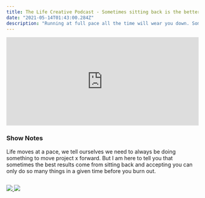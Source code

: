 ```yaml
---
title: The Life Creative Podcast - Sometimes sitting back is the better way
date: "2021-05-14T01:43:00.284Z"
description: "Running at full pace all the time will wear you down. Sometimes taking things easier is a better return."
---
```


<iframe src="https://open.spotify.com/embed-podcast/episode/2FryDJEpz3izA0L08OmERN" width="100%" height="232" frameborder="0" allowtransparency="true" allow="encrypted-media"></iframe>

### Show Notes

Life moves at a pace, we tell ourselves we need to always be doing something to move project x forward. But I am here to tell you that sometimes the best results come from sitting back and accepting you can only do so many things in a given time before you burn out.

<div class="podcastSubscribeButton">
<a href="https://anchor.fm/peter-witham">
<img src="/images/subscribe-to-podcast.png" style="margin: auto;"/>
</a>
<a href="https://www.buymeacoffee.com/pwcom">
<img src="/images/buy-me-a-coffee.png" style="margin: auto; padding-top: 1em;"/>
</a>
</div>
